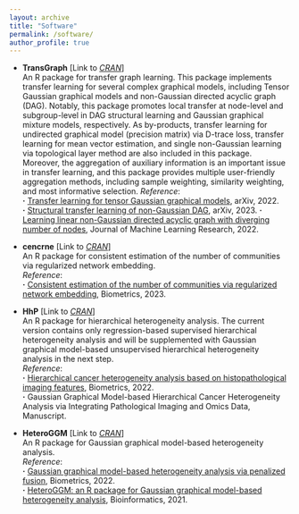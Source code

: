 ```yaml
---
layout: archive
title: "Software"
permalink: /software/
author_profile: true
---
```


- **TransGraph** [Link to [*CRAN*](https://CRAN.R-project.org/package=TransGraph)]   
An R package for transfer graph learning. This package implements transfer learning for several complex graphical models, including Tensor Gaussian graphical models and non-Gaussian directed acyclic graph (DAG). Notably, this package promotes local transfer at node-level and subgroup-level in DAG structural learning and Gaussian graphical mixture models, respectively. As by-products, transfer learning for undirected graphical model (precision matrix) via D-trace loss, transfer learning for mean vector estimation, and single non-Gaussian learning via topological layer method are also included in this package. Moreover, the aggregation of auxiliary information is an important issue in transfer learning, and this package provides multiple user-friendly aggregation methods, including sample weighting, similarity weighting, and most informative selection. 
*Reference*:  
**·** [Transfer learning for tensor Gaussian graphical models](https://arxiv.org/abs/2211.09391), arXiv, 2022.    
**·** [Structural transfer learning of non-Gaussian DAG](https://arxiv.org/abs/2310.10239), arXiv, 2023.
**·** [Learning linear non-Gaussian directed acyclic graph with diverging number of nodes](https://jmlr.org/papers/v23/21-1173.html), Journal of Machine Learning Research, 2022.
  
- **cencrne** [Link to [*CRAN*](https://CRAN.R-project.org/package=cencrne)]   
An R package for consistent estimation of the number of communities via regularized network embedding.  
*Reference*:  
**·** [Consistent estimation of the number of communities via regularized network embedding](https://doi.org/10.1111/biom.13815), Biometrics, 2023.

- **HhP** [Link to [*CRAN*](https://cran.r-project.org/web/packages/HhP/)]   
An R package for hierarchical heterogeneity analysis. The current version contains only regression-based supervised hierarchical heterogeneity analysis and will be supplemented with Gaussian graphical model-based unsupervised hierarchical heterogeneity analysis in the next step.  
*Reference*:  
**·** [Hierarchical cancer heterogeneity analysis based on histopathological imaging features](https://doi.org/10.1111/biom.13544), Biometrics, 2022.    
**·** Gaussian Graphical Model-based Hierarchical Cancer Heterogeneity Analysis via Integrating Pathological Imaging and Omics Data, Manuscript.

- **HeteroGGM** [Link to [*CRAN*](https://CRAN.R-project.org/package=HeteroGGM)]   
An R package for Gaussian graphical model-based heterogeneity analysis.  
*Reference*:  
**·** [Gaussian graphical model-based heterogeneity analysis via penalized fusion](https://doi.org/10.1111/biom.13426), Biometrics, 2022.  
**·** [HeteroGGM: an R package for Gaussian graphical model-based heterogeneity analysis](https://doi.org/10.1093/bioinformatics/btab134), Bioinformatics, 2021.     
 
